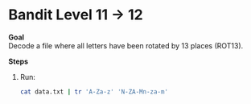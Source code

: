 
# Bandit Level 11 → 12

**Goal**  
Decode a file where all letters have been rotated by 13 places (ROT13).

**Steps**  
1. Run:  
   ```bash
   cat data.txt | tr 'A-Za-z' 'N-ZA-Mn-za-m'
